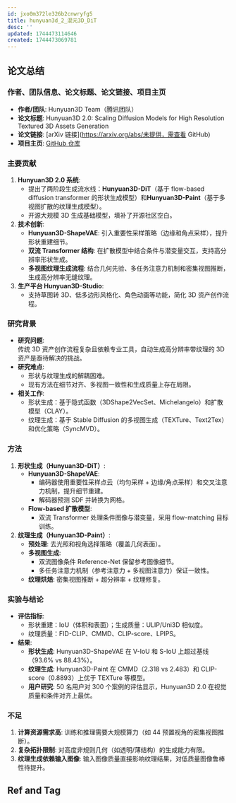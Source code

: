 ```yaml
---
id: jxo0m372le326b2cnwryfg5
title: hunyuan3d_2_混元3D_DiT
desc: ''
updated: 1744473114646
created: 1744473069781
---
```


## 论文总结

### 作者、团队信息、论文标题、论文链接、项目主页
- ​**​作者/团队​**​: Hunyuan3D Team（腾讯团队）
- ​**​论文标题​**​: Hunyuan3D 2.0: Scaling Diffusion Models for High Resolution Textured 3D Assets Generation  
- ​**​论文链接​**​: [arXiv 链接](https://arxiv.org/abs/未提供，需查看 GitHub)  
- ​**​项目主页​**​: [GitHub 仓库](https://github.com/Tencent/Hunyuan3D-2)  

### 主要贡献
1. ​**​Hunyuan3D 2.0 系统​**​:  
   - 提出了两阶段生成流水线：​**​Hunyuan3D-DiT​**​（基于 flow-based diffusion transformer 的形状生成模型）和 ​**​Hunyuan3D-Paint​**​（基于多视图扩散的纹理生成模型）。  
   - 开源大规模 3D 生成基础模型，填补了开源社区空白。  
2. ​**​技术创新​**​:  
   - ​**​Hunyuan3D-ShapeVAE​**​: 引入重要性采样策略（边缘和角点采样），提升形状重建细节。  
   - ​**​双流 Transformer 结构​**​: 在扩散模型中结合条件与潜变量交互，支持高分辨率形状生成。  
   - ​**​多视图纹理生成流程​**​: 结合几何先验、多任务注意力机制和密集视图推断，生成高分辨率无缝纹理。  
3. ​**​生产平台 Hunyuan3D-Studio​**​:  
   - 支持草图转 3D、低多边形风格化、角色动画等功能，简化 3D 资产创作流程。  

### 研究背景
- ​**​研究问题​**​:  
  传统 3D 资产创作流程复杂且依赖专业工具，自动生成高分辨率带纹理的 3D 资产是亟待解决的挑战。  
- ​**​研究难点​**​:  
  - 形状与纹理生成的解耦困难。  
  - 现有方法在细节对齐、多视图一致性和生成质量上存在局限。  
- ​**​相关工作​**​:  
  - 形状生成：基于隐式函数（3DShape2VecSet、Michelangelo）和扩散模型（CLAY）。  
  - 纹理生成：基于 Stable Diffusion 的多视图生成（TEXTure、Text2Tex）和优化策略（SyncMVD）。  

### 方法
1. ​**​形状生成（Hunyuan3D-DiT）​**​:  
   - ​**​Hunyuan3D-ShapeVAE​**​:  
     - 编码器使用重要性采样点云（均匀采样 + 边缘/角点采样）和交叉注意力机制，提升细节重建。  
     - 解码器预测 SDF 并转换为网格。  
   - ​**​Flow-based 扩散模型​**​:  
     - 双流 Transformer 处理条件图像与潜变量，采用 flow-matching 目标训练。  
2. ​**​纹理生成（Hunyuan3D-Paint）​**​:  
   - ​**​预处理​**​: 去光照和视角选择策略（覆盖几何表面）。  
   - ​**​多视图生成​**​:  
     - 双流图像条件 Reference-Net 保留参考图像细节。  
     - 多任务注意力机制（参考注意力 + 多视图注意力）保证一致性。  
   - ​**​纹理烘焙​**​: 密集视图推断 + 超分辨率 + 纹理修复。  

### 实验与结论
- ​**​评估指标​**​:  
  - 形状重建：IoU（体积和表面）；生成质量：ULIP/Uni3D 相似度。  
  - 纹理质量：FID-CLIP、CMMD、CLIP-score、LPIPS。  
- ​**​结果​**​:  
  - ​**​形状生成​**​: Hunyuan3D-ShapeVAE 在 V-IoU 和 S-IoU 上超过基线（93.6% vs 88.43%）。  
  - ​**​纹理生成​**​: Hunyuan3D-Paint 在 CMMD（2.318 vs 2.483）和 CLIP-score（0.8893）上优于 TEXTure 等模型。  
  - ​**​用户研究​**​: 50 名用户对 300 个案例的评估显示，Hunyuan3D 2.0 在视觉质量和条件对齐上最优。  

### 不足
1. ​**​计算资源需求高​**​: 训练和推理需要大规模算力（如 44 预置视角的密集视图推断）。  
2. ​**​复杂拓扑限制​**​: 对高度非规则几何（如透明/薄结构）的生成能力有限。  
3. ​**​纹理生成依赖输入图像​**​: 输入图像质量直接影响纹理结果，对低质量图像鲁棒性待提升。  

## Ref and Tag